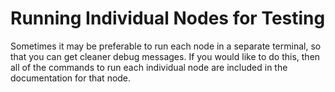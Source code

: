 # Running Individual Nodes for Testing

Sometimes it may be preferable to run each node in a separate terminal, so that you can get cleaner debug messages. If you would like to do this, then all of the commands to run each individual node are included in the documentation for that node.
